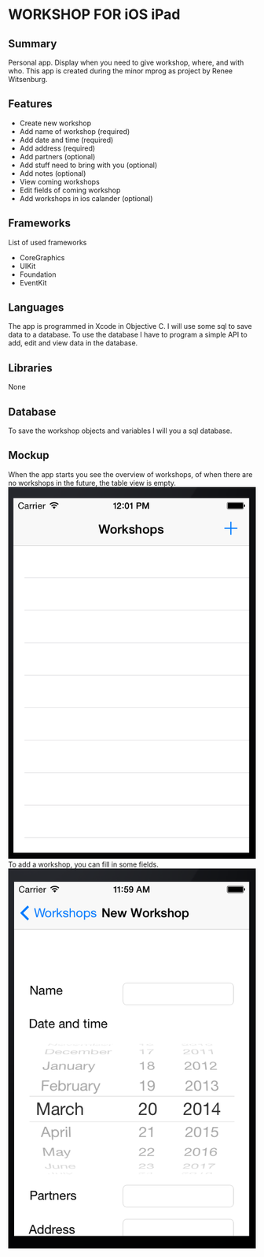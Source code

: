 WORKSHOP FOR iOS iPad
=============
Summary
-------------
Personal app. Display when you need to give workshop, where, and with who. 
This app is created during the minor mprog as project by Renee Witsenburg.

Features
-------------
* Create new workshop
* Add name of workshop (required)
* Add date and time (required)
* Add address (required)
* Add partners (optional)
* Add stuff need to bring with you (optional)
* Add notes (optional)
* View coming workshops
* Edit fields of coming workshop
* Add workshops in ios calander (optional)

Frameworks
-------------
List of used frameworks
* CoreGraphics
* UIKit
* Foundation
* EventKit

Languages
-------------
The app is programmed in Xcode in Objective C. I will use some sql to save data to a database. To use the database I have to program a simple API to add, edit and view data in the database.

Libraries
-------------
None

Database
-------------
To save the workshop objects and variables I will you a sql database.

Mockup
-------------
When the app starts you see the overview of workshops, of when there are no workshops in the future, the table view is empty. </br>
![Alt text](/doc_app_renee/overview.png "Overview") </br>
To add a workshop, you can fill in some fields.</br>
![Alt text](/doc_app_renee/add_workshop.png "Add workshop")
